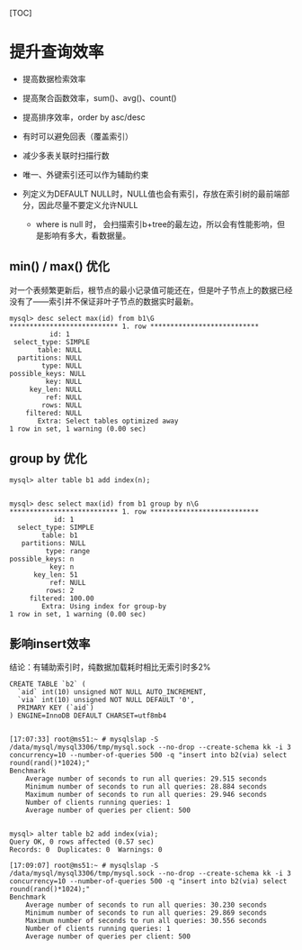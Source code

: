 [TOC]

# 提升查询效率

- 提高数据检索效率

- 提高聚合函数效率，sum()、avg()、count()

- 提高排序效率，order by asc/desc

- 有时可以避免回表（覆盖索引）

- 减少多表关联时扫描行数

- 唯一、外键索引还可以作为辅助约束

- 列定义为DEFAULT NULL时，NULL值也会有索引，存放在索引树的最前端部分，因此尽量不要定义允许NULL

  - where is null 时， 会扫描索引b+tree的最左边，所以会有性能影响，但是影响有多大，看数据量。

 

## min() / max() 优化

对一个表频繁更新后，根节点的最小记录值可能还在，但是叶子节点上的数据已经没有了——索引并不保证非叶子节点的数据实时最新。

 ```
mysql> desc select max(id) from b1\G
*************************** 1. row ***************************
           id: 1
  select_type: SIMPLE
        table: NULL
   partitions: NULL
         type: NULL
possible_keys: NULL
          key: NULL
      key_len: NULL
          ref: NULL
         rows: NULL
     filtered: NULL
        Extra: Select tables optimized away
1 row in set, 1 warning (0.00 sec)
 ```

 

## group by 优化

```
mysql> alter table b1 add index(n);


mysql> desc select max(id) from b1 group by n\G
*************************** 1. row ***************************
           id: 1
  select_type: SIMPLE
        table: b1
   partitions: NULL
         type: range
possible_keys: n
          key: n
      key_len: 51
          ref: NULL
         rows: 2
     filtered: 100.00
        Extra: Using index for group-by
1 row in set, 1 warning (0.00 sec)
```



## 影响insert效率

结论：有辅助索引时，纯数据加载耗时相比无索引时多2%

```
CREATE TABLE `b2` (
  `aid` int(10) unsigned NOT NULL AUTO_INCREMENT,
  `via` int(10) unsigned NOT NULL DEFAULT '0',
  PRIMARY KEY (`aid`)
) ENGINE=InnoDB DEFAULT CHARSET=utf8mb4


[17:07:33] root@ms51:~ # mysqlslap -S /data/mysql/mysql3306/tmp/mysql.sock --no-drop --create-schema kk -i 3 concurrency=10 --number-of-queries 500 -q "insert into b2(via) select round(rand()*1024);" 
Benchmark
	Average number of seconds to run all queries: 29.515 seconds
	Minimum number of seconds to run all queries: 28.884 seconds
	Maximum number of seconds to run all queries: 29.946 seconds
	Number of clients running queries: 1
	Average number of queries per client: 500


mysql> alter table b2 add index(via);
Query OK, 0 rows affected (0.57 sec)
Records: 0  Duplicates: 0  Warnings: 0

[17:09:07] root@ms51:~ # mysqlslap -S /data/mysql/mysql3306/tmp/mysql.sock --no-drop --create-schema kk -i 3 concurrency=10 --number-of-queries 500 -q "insert into b2(via) select round(rand()*1024);"
Benchmark
	Average number of seconds to run all queries: 30.230 seconds
	Minimum number of seconds to run all queries: 29.869 seconds
	Maximum number of seconds to run all queries: 30.556 seconds
	Number of clients running queries: 1
	Average number of queries per client: 500

```